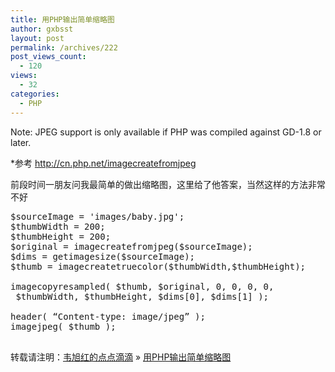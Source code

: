 ```yaml
---
title: 用PHP输出简单缩略图
author: gxbsst
layout: post
permalink: /archives/222
post_views_count:
  - 120
views:
  - 32
categories:
  - PHP
---
```

Note: JPEG support is only available if PHP was compiled against GD-1.8 or later.

*参考 http://cn.php.net/imagecreatefromjpeg

前段时间一朋友问我最简单的做出缩略图，这里给了他答案，当然这样的方法非常不好

<pre lang="php">$sourceImage = 'images/baby.jpg';
$thumbWidth = 200;
$thumbHeight = 200;
$original = imagecreatefromjpeg($sourceImage);
$dims = getimagesize($sourceImage);
$thumb = imagecreatetruecolor($thumbWidth,$thumbHeight);

imagecopyresampled( $thumb, $original, 0, 0, 0, 0,
 $thumbWidth, $thumbHeight, $dims[0], $dims[1] );

header( “Content-type: image/jpeg” );
imagejpeg( $thumb );

</pre>

转载请注明：[韦旭红的点点滴滴][1] &raquo; [用PHP输出简单缩略图][2]

 [1]: http://www.weixuhong.com
 [2]: http://www.weixuhong.com/archives/222